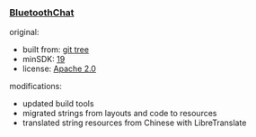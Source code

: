 ### [BluetoothChat](https://github.com/warren-bank/Android-MobileMesh/tree/proof-of-concept/3rd-party/bluetooth-chat/togettoyou/api-19/main)

original:

* built from: [git tree](https://github.com/togettoyou/android-bluetoothChat/tree/c0bec43fa874195d415f6db92488e220b64ec2ff)
* minSDK: [19](https://github.com/togettoyou/android-bluetoothChat/blob/c0bec43fa874195d415f6db92488e220b64ec2ff/app/build.gradle#L7)
* license: [Apache 2.0](https://github.com/togettoyou/android-bluetoothChat/blob/c0bec43fa874195d415f6db92488e220b64ec2ff/LICENSE)

modifications:

* updated build tools
* migrated strings from layouts and code to resources
* translated string resources from Chinese with LibreTranslate
